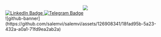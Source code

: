 <div id="header" align="center">
  <img src="https://github.com/salemvi/salemvi/assets/126908341/4bc79563-1191-4eb2-84ef-a0931faccc7b"/>
</div>

<div id="badges">
  <a href="your-linkedin-URL">
    <img src="https://img.shields.io/badge/LinkedIn-purple?style=for-the-badge&logo=linkedin&logoColor=white" alt="LinkedIn Badge"/>
  </a>
   <a href="https://t.me/salemvi">
    <img src="https://img.shields.io/badge/Telegram-purple?style=for-the-badge&logo=telegram&logoColor=white" alt="Telegram Badge"/>
   </a>

</div>
![github-banner](https://github.com/salemvi/salemvi/assets/126908341/18fad95b-5a23-432a-a0a1-71fd9ea2ab2a)

<!--
**salemvi/salemvi** is a ✨ _special_ ✨ repository because its `README.md` (this file) appears on your GitHub profile.

Here are some ideas to get you started:

- 🔭 I’m currently working on ...
- 🌱 I’m currently learning ...
- 👯 I’m looking to collaborate on ...
- 🤔 I’m looking for help with ...
- 💬 Ask me about ...
- 📫 How to reach me: ...
- 😄 Pronouns: ...
- ⚡ Fun fact: ...
-->
